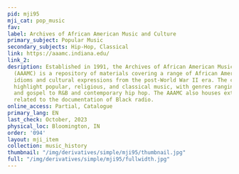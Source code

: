 ```yaml
---
pid: mji95
mji_cat: pop_music
fav: 
label: Archives of African American Music and Culture
primary_subject: Popular Music
secondary_subjects: Hip-Hop, Classical
link: https://aaamc.indiana.edu/
link_2: 
desription: Established in 1991, the Archives of African American Music and Culture
  (AAAMC) is a repository of materials covering a range of African American musical
  idioms and cultural expressions from the post-World War II era. The collections
  highlight popular, religious, and classical music, with genres ranging from blues
  and gospel to R&B and contemporary hip hop. The AAAMC also houses extensive materials
  related to the documentation of Black radio.
online_access: Partial, Catalogue
primary_lang: EN
last_check: October, 2023
physical_loc: Bloomington, IN
order: '094'
layout: mji_item
collection: music_history
thumbnail: "/img/derivatives/simple/mji95/thumbnail.jpg"
full: "/img/derivatives/simple/mji95/fullwidth.jpg"
---
```

